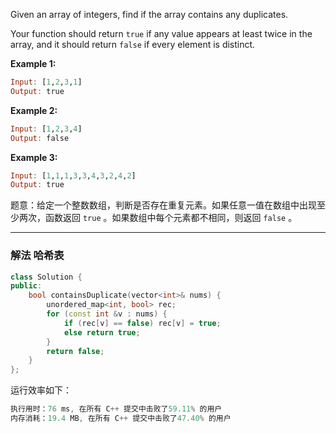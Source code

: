 
Given an array of integers, find if the array contains any duplicates.

Your function should return `true` if any value appears at least twice in the array, and it should return `false` if every element is distinct.

**Example 1:**

```haskell
Input: [1,2,3,1]
Output: true
```

**Example 2:**

```haskell
Input: [1,2,3,4]
Output: false
```

**Example 3:**

```haskell
Input: [1,1,1,3,3,4,3,2,4,2]
Output: true
```


题意：给定一个整数数组，判断是否存在重复元素。如果任意一值在数组中出现至少两次，函数返回 `true` 。如果数组中每个元素都不相同，则返回 `false` 。

---
### 解法 哈希表
```cpp
class Solution {
public:
    bool containsDuplicate(vector<int>& nums) {
        unordered_map<int, bool> rec;
        for (const int &v : nums) {
            if (rec[v] == false) rec[v] = true;
            else return true;
        }
        return false;
    }
};
```
运行效率如下：
```cpp
执行用时：76 ms, 在所有 C++ 提交中击败了59.11% 的用户
内存消耗：19.4 MB, 在所有 C++ 提交中击败了47.40% 的用户
```
